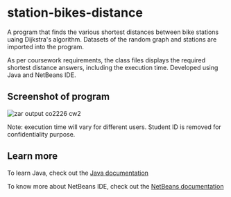 # station-bikes-distance
A program that finds the various shortest distances between bike stations uaing Dijkstra's algorithm. Datasets of the random graph and stations are imported into the program. 

As per coursework requirements, the class files displays the required shortest distance answers, including the execution time. Developed using Java and NetBeans IDE.

## Screenshot of program 

![zar output co2226 cw2](https://user-images.githubusercontent.com/55747927/94566169-a1f0d200-029c-11eb-8b9c-cfd1d4e17ed1.jpg)

Note: execution time will vary for different users. Student ID is removed for confidentiality purpose. 



## Learn more
To learn Java, check out the [Java documentation](https://docs.oracle.com/en/java/javase/13/)

To know more about NetBeans IDE, check out the [NetBeans documentation](https://netbeans.org/kb/)
